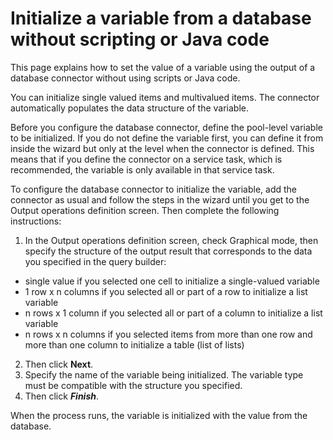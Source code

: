 # Initialize a variable from a database without scripting or Java code

This page explains how to set the value of a variable using the output of a database connector without using scripts or Java code.

You can initialize single valued items and multivalued items. The connector automatically populates the data structure of the variable.

Before you configure the database connector, define the pool-level variable to be initialized. If you do not define the variable first, 
you can define it from inside the wizard but only at the level when the connector is defined. This means that if you define the connector on a service task, 
which is recommended, the variable is only available in that service task.

To configure the database connector to initialize the variable, add the connector as usual and follow the steps in the wizard until you get to the Output operations definition screen. 
Then complete the following instructions:

1. In the Output operations definition screen, check Graphical mode, then specify the structure of the output result that corresponds to the data you specified in the query builder:
  * single value if you selected one cell to initialize a single-valued variable
  * 1 row x n columns if you selected all or part of a row to initialize a list variable
  * n rows x 1 column if you selected all or part of a column to initialize a list variable
  * n rows x n columns if you selected items from more than one row and more than one column to initialize a table (list of lists)
2. Then click **Next**.
3. Specify the name of the variable being initialized. The variable type must be compatible with the structure you specified. 
4. Then click **_Finish_**.

When the process runs, the variable is initialized with the value from the database.